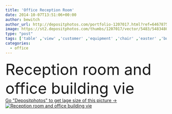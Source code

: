 ```yaml
---
title: 'Office Reception Room'
date: 2014-10-07T13:51:06+00:00
author: bewitch
author_url: http://depositphotos.com/portfolio-1207017.html?ref=64678756
image: https://st2.depositphotos.com/thumbs/1207017/vector/5483/54834807/api_thumb_450.jpg?forcejpeg=true
type: "post"
tags: ['table' ,'view' ,'customer' ,'equipment' ,'chair' ,'easter' ,'building' ,'office' ,'window' ,'working' ,'furniture' ,'room' ,'floor' ,'waiting' ,'sofa' ,'reception' ,'visitor' ,'and' ,'vie' ,'oficina' ]
categories: 
  - office
---
```

<div aling="center">
            <font size="60"> Reception room and office building vie</font>   
</div>
<div>
    <a href='https://depositphotos.com/54834807/stock-illustration-office-reception-room.html?ref=64678756' target=_blank > Go "Depositphotos" to get lage size of this picture ->
        <img href='https://depositphotos.com/54834807/stock-illustration-office-reception-room.html?ref=64678756' src='https://st2.depositphotos.com/1207017/5483/v/950/depositphotos_54834807-stock-illustration-office-reception-room.jpg?forcejpeg=true' alt='Reception room and office building vie' >
    </a>
</div>
